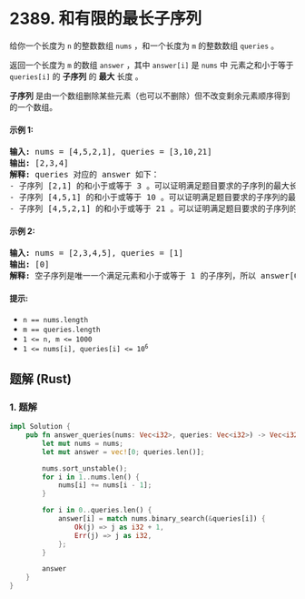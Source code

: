 # 2389. 和有限的最长子序列
给你一个长度为 `n` 的整数数组 `nums` ，和一个长度为 `m` 的整数数组 `queries` 。

返回一个长度为 `m` 的数组 `answer` ，其中 `answer[i]` 是 `nums` 中 元素之和小于等于 `queries[i]` 的 **子序列** 的 **最大** 长度  。

**子序列** 是由一个数组删除某些元素（也可以不删除）但不改变剩余元素顺序得到的一个数组。

#### 示例 1:
<pre>
<strong>输入:</strong> nums = [4,5,2,1], queries = [3,10,21]
<strong>输出:</strong> [2,3,4]
<strong>解释:</strong> queries 对应的 answer 如下：
- 子序列 [2,1] 的和小于或等于 3 。可以证明满足题目要求的子序列的最大长度是 2 ，所以 answer[0] = 2 。
- 子序列 [4,5,1] 的和小于或等于 10 。可以证明满足题目要求的子序列的最大长度是 3 ，所以 answer[1] = 3 。
- 子序列 [4,5,2,1] 的和小于或等于 21 。可以证明满足题目要求的子序列的最大长度是 4 ，所以 answer[2] = 4 。
</pre>

#### 示例 2:
<pre>
<strong>输入:</strong> nums = [2,3,4,5], queries = [1]
<strong>输出:</strong> [0]
<strong>解释:</strong> 空子序列是唯一一个满足元素和小于或等于 1 的子序列，所以 answer[0] = 0 。
</pre>

#### 提示:
* `n == nums.length`
* `m == queries.length`
* `1 <= n, m <= 1000`
* <code>1 <= nums[i], queries[i] <= 10<sup>6</sup></code>

## 题解 (Rust)

### 1. 题解
```Rust
impl Solution {
    pub fn answer_queries(nums: Vec<i32>, queries: Vec<i32>) -> Vec<i32> {
        let mut nums = nums;
        let mut answer = vec![0; queries.len()];

        nums.sort_unstable();
        for i in 1..nums.len() {
            nums[i] += nums[i - 1];
        }

        for i in 0..queries.len() {
            answer[i] = match nums.binary_search(&queries[i]) {
                Ok(j) => j as i32 + 1,
                Err(j) => j as i32,
            };
        }

        answer
    }
}
```
